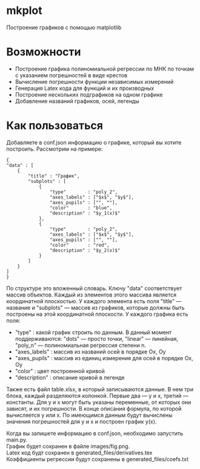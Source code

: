 # mkplot
Построение графиков с помощью matplotlib

# Возможности
- Построение графика полиномиальной регрессии по МНК по точкам с указанием погрешностей в виде крестов
- Вычисление погрешности функции независимых измерений
- Генерация Latex кода для функций и их производных
- Построение нескольких подграфиков на одном графике
- Добавление названий графиков, осей, легенды

# Как пользоваться
Добавляете в conf.json информацию о графике, который вы хотите построить. Рассмотрим на примере:

    {
    "data" : [
        {
            "title" : "График",
            "subplots" : [
                {
                    "type"        : "poly_2",
                    "axes_labels" : ["$x$", "$y$"],
                    "axes_pupils" : ["", ""],
                    "color"       : "blue",
                    "description" : "$y_1(x)$"
                },
                {
                    "type"        : "poly_2",
                    "axes_labels" : ["$x$", "$y$"],
                    "axes_pupils" : ["", ""],
                    "color"       : "red",
                    "description" : "$y_2(x)$"
                }
            ]
        }
    ]
    }

По структуре это вложенный словарь. Ключу "data" соответствует массив объектов. Каждый из элементов этого массива является координатной плоскостью.
У каждого элемента есть поля "title" &mdash; название и "subplots" &mdash; массив из графиков, которые должны быть построены на этой координатной плоскости.
У каждого графика есть поля:
- "type" : какой график строить по данным. В данный момент поддерживаются: "dots" &mdash; просто точки, "linear" &mdash; линейная, "poly_n" &mdash; полиномиальная регрессия степени n.
- "axes_labels" : массив из названий осей в порядке Ox, Oy
- "axes_pupils" : массив из единиц измерения для осей в порядке Ox, Oy
- "color" : цвет построенной кривой
- "description" : описание кривой в легенде

Также есть файл table.xlsx, в который записываются данные. В нем три блока, каждый разделяются колонкой. Первые два &mdash; y и x, третий &mdash; константы. Для y и x могут быть указаны переменные, от которых они зависят, и их погрешности. В конце описания формула, по которой вычисляется y или x. По имеющимся данным будут вычислены значения погрешностей для y и x и построен график y(x).

Когда вы запишете информацию в conf.json, необходимо запустить main.py. \
График будет сохранен в файле images/fig.png. \
Latex код будт сохранен в generated_files/derivatives.tex \
Коэффициенты регрессии будут сохранены в generated_files/coefs.txt

